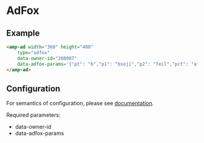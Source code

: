 <!---
Copyright 2017 The AMP HTML Authors. All Rights Reserved.

Licensed under the Apache License, Version 2.0 (the "License");
you may not use this file except in compliance with the License.
You may obtain a copy of the License at

      http://www.apache.org/licenses/LICENSE-2.0

Unless required by applicable law or agreed to in writing, software
distributed under the License is distributed on an "AS-IS" BASIS,
WITHOUT WARRANTIES OR CONDITIONS OF ANY KIND, either express or implied.
See the License for the specific language governing permissions and
limitations under the License.
-->

# AdFox

## Example

```html
<amp-ad width="360" height="400"
    type="adfox"
    data-owner-id="208087"
    data-adfox-params='{"pt": "b","p1": "bsoji","p2": "feil","pct": "a","pfc": "bbhfo","pfb": "cwrtv"}'>
</amp-ad>
```

## Configuration

For semantics of configuration, please see [documentation](https://specs.adfox.ru/page/254/).

Required parameters:

- data-owner-id
- data-adfox-params
